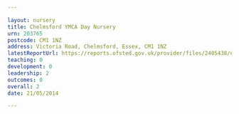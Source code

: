 ```yaml
---

layout: nursery
title: Chelmsford YMCA Day Nursery
urn: 203765
postcode: CM1 1NZ
address: Victoria Road, Chelmsford, Essex, CM1 1NZ
latestReportUrl: https://reports.ofsted.gov.uk/provider/files/2405438/urn/203765.pdf
teaching: 0
development: 0
leadership: 2
outcomes: 0
overall: 2
date: 21/05/2014

---
```

